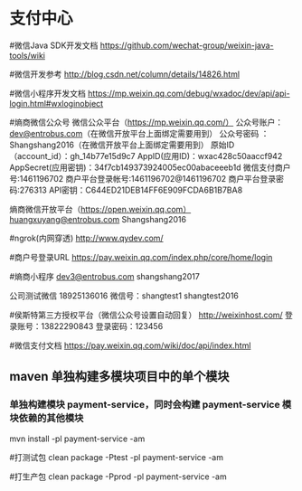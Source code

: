 # 支付中心

#微信Java SDK开发文档
https://github.com/wechat-group/weixin-java-tools/wiki

#微信开发参考
http://blog.csdn.net/column/details/14826.html

#微信小程序开发文档
https://mp.weixin.qq.com/debug/wxadoc/dev/api/api-login.html#wxloginobject

#熵商微信公众号
微信公众平台（https://mp.weixin.qq.com/）
	公众号账户：dev@entrobus.com（在微信开放平台上面绑定需要用到）
	公众号密码 ：Shangshang2016（在微信开放平台上面绑定需要用到）
	原始ID（account_id）：gh_14b77e15d9c7
	AppID(应用ID)：wxac428c50aaccf942
	AppSecret(应用密钥)：34f7cb149373924005ec00abaceeeb1d
	微信支付商户号:1461196702
	商户平台登录帐号:1461196702@1461196702
	商户平台登录密码:276313
    API密钥：C644ED21DEB14FF6E909FCDA6B1B7BA8

熵商微信开放平台（https://open.weixin.qq.com）
huangxuyang@entrobus.com
Shangshang2016


#ngrok(内网穿透)
http://www.qydev.com/

#商户号登录URL
https://pay.weixin.qq.com/index.php/core/home/login

#熵商小程序
dev3@entrobus.com
shangshang2017

公司测试微信
18925136016
微信号：shangtest1
shangtest2016

#侯斯特第三方授权平台（微信公众号设置自动回复）
http://weixinhost.com/
登录账号：13822290843
登录密码：123456

#微信支付文档
https://pay.weixin.qq.com/wiki/doc/api/index.html

## maven 单独构建多模块项目中的单个模块
### 单独构建模块 payment-service，同时会构建 payment-service 模块依赖的其他模块
mvn install -pl payment-service -am

#打测试包
clean package -Ptest -pl payment-service -am

#打生产包
clean package -Pprod -pl payment-service -am